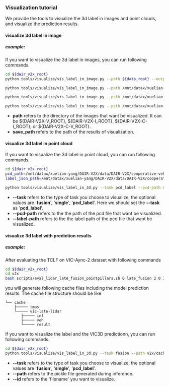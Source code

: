 ### Visualization tutorial

We provide the tools to visualize the 3d label in images and point clouds, and visualize the prediction results.

#### visualize 3d label in image

##### example:

If you want to visualize the 3d label in images, you can run following commands.

```bash
cd ${dair_v2x_root}
python tools/visualize/vis_label_in_image.py --path ${data_root} --output-file ./vis_results

python tools/visualize/vis_label_in_image.py --path /mnt/datax/xuelian-yang/DAIR-V2X/data/DAIR-V2X/cooperative-vehicle-infrastructure/infrastructure-side --output-file /mnt/datax/xuelian-yang/DAIR-V2X/data/DAIR-V2X/cooperative-vehicle-infrastructure/vis_results_infrastructure-side

python tools/visualize/vis_label_in_image.py --path /mnt/datax/xuelian-yang/DAIR-V2X/data/DAIR-V2X/cooperative-vehicle-infrastructure/cooperative --output-file /mnt/datax/xuelian-yang/DAIR-V2X/data/DAIR-V2X/cooperative-vehicle-infrastructure/vis_results_cooperative

python tools/visualize/vis_label_in_image.py --path /mnt/datax/xuelian-yang/DAIR-V2X/data/DAIR-V2X/cooperative-vehicle-infrastructure/vehicle-side --output-file /mnt/datax/xuelian-yang/DAIR-V2X/data/DAIR-V2X/cooperative-vehicle-infrastructure/vis_results_vehicle-side
```

- **path** refers to the directory of the images that want be visualized. It can be ${DAIR-V2X-V_ROOT}, ${DAIR-V2X-I_ROOT}, ${DAIR-V2X-C-I_ROOT}, or ${DAIR-V2X-C-V_ROOT}.
- **save_path** refers to the path of the results of visualization.


#### visualize 3d label in point cloud 
If you want to visualize the 3d label in point cloud, you can run following commands.

```bash
cd ${dair_v2x_root}
pcd_path=/mnt/datax/xuelian-yang/DAIR-V2X/data/DAIR-V2X/cooperative-vehicle-infrastructure/infrastructure-side/velodyne/000009.pcd
label_json_path=/mnt/datax/xuelian-yang/DAIR-V2X/data/DAIR-V2X/cooperative-vehicle-infrastructure/infrastructure-side/label/virtuallidar/000009.json

python tools/visualize/vis_label_in_3d.py --task pcd_label --pcd-path ${pcd_path} --label-path ${label_json_path}
```
- **--task** refers to the type of task you choose to visualize, the optional values are '**fusion**', '**single**', '**pcd_label**'. 
Here we should set the  **--task** as '**pcd_label**'.
- **--pcd-path** refers to the the path of the pcd file that want be visualized.
- **--label-path** refers to the the label path of the pcd file that want be visualized.

#### visualize 3d label with prediction results

##### example:
After evaluating the TCLF on VIC-Aync-2 dataset with following commands
```bash
cd ${dair_v2x_root}
cd v2x
bash scripts/eval_lidar_late_fusion_pointpillars.sh 0 late_fusion 2 0 100
```
you will generate following cache files including the model prediction results.
The cache file structure should be like
```
└── cache
    ├───── tmps
    └───── vic-late-lidar
       ├───── inf
       ├───── veh
       └───── result
```


If you want to visualize the label and the VIC3D predictionn, you can run following commands.
```bash
cd ${dair_v2x_root}
python tools/visualize/vis_label_in_3d.py --task fusion --path v2x/cache/vic-late-lidar --id 0
```

- **--task** refers to the type of task you choose to visualize, the optional values are '**fusion**', '**single**', '**pcd_label**'.
- **--path** refers to the pickle file generated during inference.
- **--id** refers to the 'filename' you want to visualize.
